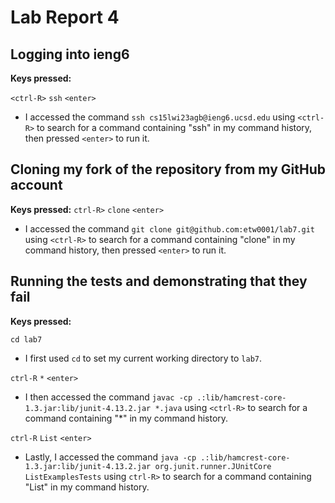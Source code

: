 # Lab Report 4

**Logging into ieng6**
-
**Keys pressed:**

`<ctrl-R>` `ssh` `<enter>`
* I accessed the command `ssh cs15lwi23agb@ieng6.ucsd.edu` using `<ctrl-R>` to search for a command containing "ssh" in my command history, then pressed `<enter>` to run it.

**Cloning my fork of the repository from my GitHub account**
-
**Keys pressed:**
`ctrl-R>` `clone` `<enter>`
* I accessed the command `git clone git@github.com:etw0001/lab7.git` using `<ctrl-R>` to search for a command containing "clone" in my command history, then pressed `<enter>` to run it.

**Running the tests and demonstrating that they fail**
-
**Keys pressed:**

`cd lab7`
* I first used `cd` to set my current working directory to `lab7`.

`ctrl-R` `*` `<enter>`
* I then accessed the command `javac -cp .:lib/hamcrest-core-1.3.jar:lib/junit-4.13.2.jar *.java` using `<ctrl-R>` to search for a command containing "*" in my command history.

`ctrl-R` `List` `<enter>`
* Lastly, I accessed the command `java -cp .:lib/hamcrest-core-1.3.jar:lib/junit-4.13.2.jar org.junit.runner.JUnitCore ListExamplesTests` using `ctrl-R>` to search for a command containing "List" in my command history.
